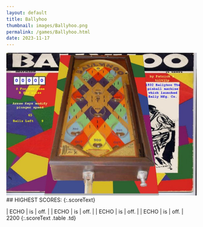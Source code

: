 ```yaml
---
layout: default
title: Ballyhoo
thumbnail: images/Ballyhoo.png
permalink: /games/Ballyhoo.html
date: 2023-11-17
---
```


<img src="../images/Ballyhoo.png" class="gameThumbnail img-fluid mx-auto align-middle">
## HIGHEST SCORES:
{:.scoreText}

| ECHO | is | off. | 
| ECHO | is | off. | 
| ECHO | is | off. | 
| ECHO | is | off. | 
2200 
{:.scoreText .table .td}
